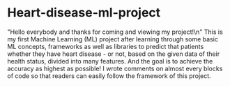 # Heart-disease-ml-project
"Hello everybody and thanks for coming and viewing my project!\n"
This is my first Machine Learning (ML) project after learning through some basic ML concepts, frameworks as well as libraries to predict that patients whether they have heart disease - or not, based on the given data of their health status, divided into many features. And the goal is to achieve the accuracy as highest as possible!
I wrote comments on almost every blocks of code so that readers can easily follow the framework of this project.

